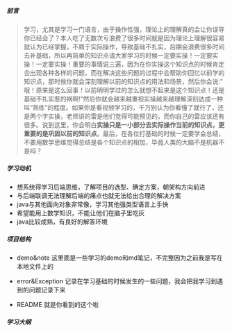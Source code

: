 ##### 前言

> 学习，尤其是学习一门语言，由于操作性强，理论上的理解真的会让你误导你已经会了？本人吃了无数次亏浪费了很多时间就是因为理论上理解很容易就认为已经掌握，不屑于实际操作，导致基础不扎实，后期会浪费很多时间去补基础，所以再简单的知识点请大家学习的时候一定要实操！一定要实操！一定要实操！重要的事情说三遍，因为在你实操这个知识点的时候肯定会出现各种各样的问题，而在解决这些问题的过程中会帮助你回忆以前学的知识点，那时候你就会深刻理解以前的知识点的用法和场景，然后你会说:" 哦！原来是这么回事！以前明明学过的怎么就想不起来是这个知识点！还是基础不扎实惹的祸啊!"然后你就会越来越重视实操越来越理解深刻达成一种叫“熟练”的程度。如果你是看视频学习的，千万别认为你看懂了就行了，还是两个字实操，老师讲的雷是他们觉得可能预见的，而你自己的雷应该还有很多。说到这里，你会明白**实操只是一小部分去实际操作当前的知识点，更重要的是巩固以前的知识点**。最后，在各位打基础的时候一定要学会总结，不要用数学思维觉得总结是各个知识点的相加，毕竟人类的大脑不是机器不是吗？

##### 学习动机
* 想系统得学习后端思维，了解项目的选型、确定方案，朝架构方向前进
* 与后端联调无法理解后端的痛点也就无法给出合理的解决方案
* java与其他面向对象非常像，学习其他强类型语言上手快
* 希望能用上数学知识，不能让他们在脑子里吃灰
* java比较成熟，有良好的解答环境

##### 项目结构

* demo&note   这里面是一些学习的demo和md笔记，不完整因为之前我是写在本地文件上的

* error&Exception   记录在学习基础的时候发生的一些问题，我会把我学习到遇到的问题记录下来
* README  就是你看到的这个啦

##### 学习大纲

